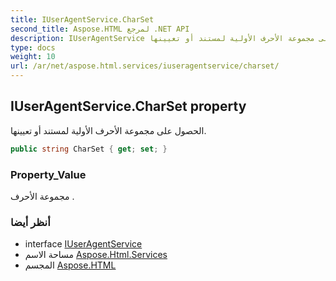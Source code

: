 ```yaml
---
title: IUserAgentService.CharSet
second_title: Aspose.HTML لمرجع .NET API
description: IUserAgentService ملكية. الحصول على مجموعة الأحرف الأولية لمستند أو تعيينها.
type: docs
weight: 10
url: /ar/net/aspose.html.services/iuseragentservice/charset/
---
```

## IUserAgentService.CharSet property

الحصول على مجموعة الأحرف الأولية لمستند أو تعيينها.

```csharp
public string CharSet { get; set; }
```

### Property_Value

مجموعة الأحرف .

### أنظر أيضا

* interface [IUserAgentService](../)
* مساحة الاسم [Aspose.Html.Services](../../iuseragentservice/)
* المجسم [Aspose.HTML](../../../)


